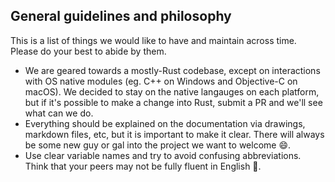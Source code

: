 ## General guidelines and philosophy

This is a list of things we would like to have and maintain across time. Please do your best to abide by them.

- We are geared towards a mostly-Rust codebase, except on interactions with OS native modules (eg. C++ on Windows and Objective-C on macOS). We decided to stay on the native langauges on each platform, but if it's possible to make a change into Rust, submit a PR and we'll see what can we do.
- Everything should be explained on the documentation via drawings, markdown files, etc, but it is important to make it clear. There will always be some new guy or gal into the project we want to welcome 😄.
- Use clear variable names and try to avoid confusing abbreviations. Think that your peers may not be fully fluent in English 💬.

[`espanso` discord]: https://discord.gg/4QARseMS6k

